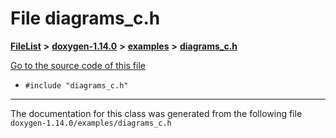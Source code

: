 

# File diagrams\_c.h



[**FileList**](files.md) **>** [**doxygen-1.14.0**](dir_9d5bad020669189c90cda983471be5d0.md) **>** [**examples**](dir_8400fc686cf1eec637c6139505ac43d7.md) **>** [**diagrams\_c.h**](diagrams__c_8h.md)

[Go to the source code of this file](diagrams__c_8h_source.md)



* `#include "diagrams_c.h"`


































































------------------------------
The documentation for this class was generated from the following file `doxygen-1.14.0/examples/diagrams_c.h`

